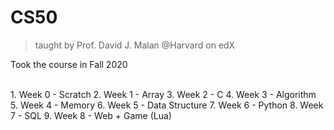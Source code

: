 # CS50

> taught by Prof. David J. Malan @Harvard
> on edX

Took the course in Fall 2020

<br />
1. Week 0 - Scratch
2. Week 1 - Array
3. Week 2 - C
4. Week 3 - Algorithm
5. Week 4 - Memory
6. Week 5 - Data Structure
7. Week 6 - Python
8. Week 7 - SQL
9. Week 8 - Web + Game (Lua)
